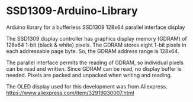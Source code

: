 # SSD1309-Arduino-Library
Arduino library for a bufferless SSD1309 128x64 parallel interface display

The SSD1309 display controller has graphics display memory (GDRAM) of 128x64 1-bit (black & white) pixels. The GDRAM stores eight 1-bit pixels in each addressable page byte. So, the GDRAM address range is 128x64.

The parallel interface permits the reading of GDRAM, so individual pixels can be read and written. Since GDRAM can be read, no display buffer is needed. Pixels are packed and unpacked when writing and reading.

The OLED display used for this development was from Aliexpress.
https://www.aliexpress.com/item/32919030007.html
